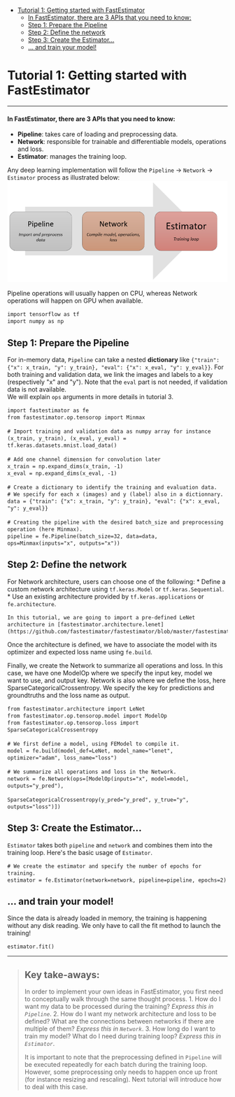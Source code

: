 -   [Tutorial 1: Getting started with
    FastEstimator](#tutorial-1-getting-started-with-fastestimator)
    -   [In FastEstimator, there are 3 APIs that you need to
        know:](#in-fastestimator-there-are-3-apis-that-you-need-to-know)
    -   [Step 1: Prepare the Pipeline](#step-1-prepare-the-pipeline)
    -   [Step 2: Define the network](#step-2-define-the-network)
    -   [Step 3: Create
        the Estimator...](#step-3-create-the-estimator...)
    -   [... and train your model!](#and-train-your-model)

Tutorial 1: Getting started with FastEstimator
==============================================

------------------------------------------------------------------------

#### In FastEstimator, there are 3 APIs that you need to know:

-   **Pipeline**: takes care of loading and preprocessing data.
-   **Network**: responsible for trainable and differentiable models,
    operations and loss.
-   **Estimator**: manages the training loop.

Any deep learning implementation will follow the `Pipeline` -&gt;
`Network` -&gt; `Estimator` process as illustrated
below:<img src="image/workflow.png">

Pipeline operations will usually happen on CPU, whereas Network
operations will happen on GPU when available.

``` {.python}
import tensorflow as tf
import numpy as np
```

Step 1: Prepare the Pipeline
----------------------------

For in-memory data, `Pipeline` can take a nested **dictionary** like
`{"train": {"x": x_train, "y": y_train}, "eval": {"x": x_eval, "y": y_eval}}`.
For both training and validation data, we link the images and labels to
a key (respectively "x" and "y"). Note that the `eval` part is not
needed, if validation data is not available.\
We will explain `ops` arguments in more details in tutorial 3.

``` {.python}
import fastestimator as fe
from fastestimator.op.tensorop import Minmax

# Import training and validation data as numpy array for instance
(x_train, y_train), (x_eval, y_eval) = tf.keras.datasets.mnist.load_data()

# Add one channel dimension for convolution later
x_train = np.expand_dims(x_train, -1) 
x_eval = np.expand_dims(x_eval, -1) 

# Create a dictionary to identify the training and evaluation data.
# We specify for each x (images) and y (label) also in a dictionnary.
data = {"train": {"x": x_train, "y": y_train}, "eval": {"x": x_eval, "y": y_eval}}

# Creating the pipeline with the desired batch_size and preprocessing operation (here Minmax).
pipeline = fe.Pipeline(batch_size=32, data=data, ops=Minmax(inputs="x", outputs="x"))
```

Step 2: Define the network
--------------------------

For Network architecture, users can choose one of the following: \*
Define a custom network architecture using `tf.keras.Model` or
`tf.keras.Sequential`.\
\* Use an existing architecture provided by `tf.keras.applications` or
`fe.architecture`.

    In this tutorial, we are going to import a pre-defined LeNet architecture in [fastestimator.architecture.lenet](https://github.com/fastestimator/fastestimator/blob/master/fastestimator/architecture/lenet.py).

Once the architecture is defined, we have to associate the model with
its optimizer and expected loss name using `fe.build`.

Finally, we create the Network to summarize all operations and loss. In
this case, we have one ModelOp where we specify the input key, model we
want to use, and output key. Network is also where we define the loss,
here SparseCategoricalCrossentropy. We specify the key for predictions
and groundtruths and the loss name as output.

``` {.python}
from fastestimator.architecture import LeNet
from fastestimator.op.tensorop.model import ModelOp
from fastestimator.op.tensorop.loss import SparseCategoricalCrossentropy

# We first define a model, using FEModel to compile it.
model = fe.build(model_def=LeNet, model_name="lenet", optimizer="adam", loss_name="loss")

# We summarize all operations and loss in the Network.
network = fe.Network(ops=[ModelOp(inputs="x", model=model, outputs="y_pred"), 
                          SparseCategoricalCrossentropy(y_pred="y_pred", y_true="y", outputs="loss")])
```

Step 3: Create the Estimator...
-------------------------------

`Estimator` takes both `pipeline` and `network` and combines them into
the training loop. Here's the basic usage of `Estimator`.

``` {.python}
# We create the estimator and specify the number of epochs for training.
estimator = fe.Estimator(network=network, pipeline=pipeline, epochs=2)
```

... and train your model!
-------------------------

Since the data is already loaded in memory, the training is happening
without any disk reading. We only have to call the fit method to launch
the training!

``` {.python}
estimator.fit()
```

------------------------------------------------------------------------

> Key take-aways:
> ---------------
>
> In order to implement your own ideas in FastEstimator, you first need
> to conceptually walk through the same thought process. 1. How do I
> want my data to be processed during the training? *Express this in
> `Pipeline`*. 2. How do I want my network architecture and loss to be
> defined? What are the connections between networks if there are
> multiple of them? *Express this in `Network`*. 3. How long do I want
> to train my model? What do I need during training loop? *Express this
> in `Estimator`*.
>
> It is important to note that the preprocessing defined in `Pipeline`
> will be executed repeatedly for each batch during the training loop.
> However, some preprocessing only needs to happen once up front (for
> instance resizing and rescaling). Next tutorial will introduce how to
> deal with this case.
